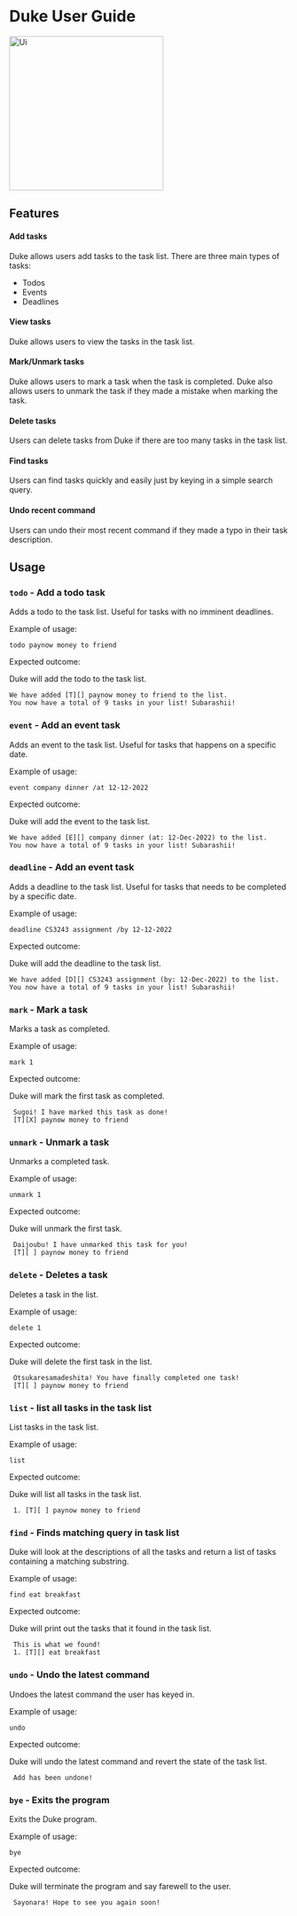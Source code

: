 # Duke User Guide
<img width="278" alt="Ui" src="https://user-images.githubusercontent.com/69782911/154522477-e967f1cc-4352-4db4-a1e4-4f62c222c137.png">


## Features
#### Add tasks 
Duke allows users add tasks to the task list. 
There are three main types of tasks: 
- Todos 
- Events 
- Deadlines 

#### View tasks
Duke allows users to view the tasks in the task list. 

#### Mark/Unmark tasks 
Duke allows users to mark a task when the task is completed. Duke also allows
users to unmark the task if they made a mistake when marking the task. 

#### Delete tasks 
Users can delete tasks from Duke if there are too many tasks in the task list. 

#### Find tasks 
Users can find tasks quickly and easily just by keying in a simple search query.

#### Undo recent command 
Users can undo their most recent command if they made a typo in their task description. 

## Usage 

### `todo` - Add a todo task

Adds a todo to the task list. Useful for tasks with no imminent deadlines. 

Example of usage: 

`todo paynow money to friend`

Expected outcome:

Duke will add the todo to the task list.

```
We have added [T][] paynow money to friend to the list.
You now have a total of 9 tasks in your list! Subarashii!
```

### `event` - Add an event task

Adds an event to the task list. Useful for tasks that happens on a specific date.

Example of usage:

`event company dinner /at 12-12-2022`

Expected outcome:

Duke will add the event to the task list.

```
We have added [E][] company dinner (at: 12-Dec-2022) to the list.
You now have a total of 9 tasks in your list! Subarashii!
```

### `deadline` - Add an event task

Adds a deadline to the task list. Useful for tasks that needs to be completed by a specific date.

Example of usage:

`deadline CS3243 assignment /by 12-12-2022`

Expected outcome:

Duke will add the deadline to the task list.

```
We have added [D][] CS3243 assignment (by: 12-Dec-2022) to the list.
You now have a total of 9 tasks in your list! Subarashii!
```

### `mark` - Mark a task

Marks a task as completed. 

Example of usage:

`mark 1`

Expected outcome:

Duke will mark the first task as completed.

```
 Sugoi! I have marked this task as done!
 [T][X] paynow money to friend
```

### `unmark` - Unmark a task

Unmarks a completed task.

Example of usage:

`unmark 1`

Expected outcome:

Duke will unmark the first task.

```
 Daijoubu! I have unmarked this task for you!
 [T][ ] paynow money to friend
```

### `delete` - Deletes a task

Deletes a task in the list.

Example of usage:

`delete 1`

Expected outcome:

Duke will delete the first task in the list.

```
 Otsukaresamadeshita! You have finally completed one task!
 [T][ ] paynow money to friend
```


### `list` - list all tasks in the task list

List tasks in the task list.

Example of usage:

`list`

Expected outcome:

Duke will list all tasks in the task list. 

```
 1. [T][ ] paynow money to friend
```

### `find` - Finds matching query in task list

Duke will look at the descriptions of all the tasks and return a list of tasks 
containing a matching substring.

Example of usage:

`find eat breakfast`

Expected outcome:

Duke will print out the tasks that it found in the task list.

```
 This is what we found!
 1. [T][] eat breakfast
```



### `undo` - Undo the latest command

Undoes the latest command the user has keyed in.

Example of usage:

`undo`

Expected outcome:

Duke will undo the latest command and revert the state of the task list.

```
 Add has been undone!
```

### `bye` - Exits the program

Exits the Duke program.

Example of usage:

`bye`

Expected outcome:

Duke will terminate the program and say farewell to the user.

```
 Sayonara! Hope to see you again soon!
```










